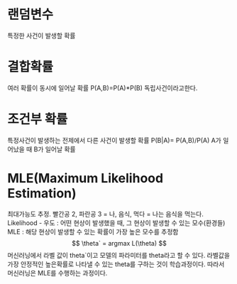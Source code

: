 # 랜덤변수
특정한 사건이 발생할 확률

# 결합확률
여러 확률이 동시에 일어날 확률
P(A,B)=P(A)\*P(B)
독립사건이라고한다.

# 조건부 확률
특정사건이 발생하는 전제에서 다른 사건이 발생할 확률
P(B|A)= P(A,B)/P(A)
A가 일어났을 때 B가 일어날 확률

# MLE(Maximum Likelihood Estimation)
최대가능도 추정. 
빨간공 2, 파란공 3 = 
나, 음식, 먹다 = 나는 음식을 먹는다.
Likelihood - 우도 : 어떤 현상이 발생했을 때, 그 현상이 발생할 수 있는 모수(환경들)
MLE : 해당 현상이 발생할 수 있는 확률이 가장 높은 모수를 추정함
$$
\theta` = argmax L(\theta)
$$
머신러닝에서 라벨 값이 theta\`이고 모델의 파라미터를 theta라고 할 수 있다.
라벨값을 가장 안정적인 높은확률로 나타낼 수 있는 theta를 구하는 것이 학습과정이다.
따라서 머신러닝은 MLE를 수행하는 과정이다.


